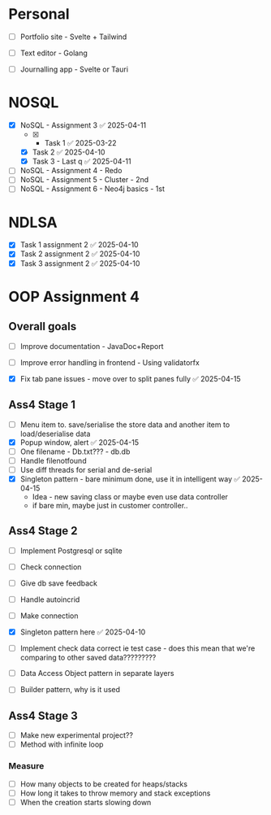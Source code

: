 # Personal

- [ ] Portfolio site - Svelte + Tailwind
- [ ] Text editor - Golang
- [ ] Journalling app - Svelte or Tauri


# NOSQL
- [x] NoSQL - Assignment 3 ✅ 2025-04-11
	- [x] - Task 1 ✅ 2025-03-22
	- [x] Task 2 ✅ 2025-04-10
	- [x] Task 3 - Last q ✅ 2025-04-11
- [ ] NoSQL - Assignment 4 - Redo
- [ ] NoSQL - Assignment 5 - Cluster - 2nd
- [ ] NoSQL - Assignment 6 -  Neo4j basics - 1st
# NDLSA
- [x] Task 1 assignment 2 ✅ 2025-04-10
- [x] Task 2 assignment 2 ✅ 2025-04-10
- [x] Task 3 assignment 2 ✅ 2025-04-10

# OOP Assignment 4
## Overall goals
- [ ] Improve documentation - JavaDoc+Report
- [ ] Improve error handling in frontend - Using validatorfx
- [x] Fix tab pane issues - move over to split panes fully ✅ 2025-04-15



## Ass4 Stage 1
- [ ] Menu item to. save/serialise the store data and another item to load/deserialise data
- [x] Popup window, alert ✅ 2025-04-15
- [ ] One filename - Db.txt??? - db.db
- [ ] Handle filenotfound
- [ ] Use diff threads for serial and de-serial
- [x] Singleton pattern - bare minimum done, use it in intelligent way ✅ 2025-04-15
	- Idea - new saving class or maybe even use data controller
	- if bare min, maybe just in customer controller..
## Ass4 Stage 2
- [ ] Implement Postgresql or sqlite
- [ ] Check connection
- [ ] Give db save feedback

- [ ] Handle autoincrid  
- [ ] Make connection
- [x] Singleton pattern here ✅ 2025-04-10
- [ ] Implement check data correct ie test case - does this mean that we're comparing to other saved data?????????

- [ ] Data Access Object pattern in separate layers
- [ ] Builder pattern, why is it used 

## Ass4 Stage 3
- [ ] Make new experimental project??
- [ ] Method with infinite loop
### Measure
- [ ] How many objects to be created for heaps/stacks
- [ ] How long it takes to throw memory and stack exceptions
- [ ] When the creation starts slowing down